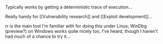 Typically works by getting a deterministic trace of execution...

Really handy for [[Vulnerability research]] and [[Exploit development]]...

rr is the main tool I'm familiar with for doing this under Linux; WinDbg (preview?) on Windows works quite nicely too, I've heard, though I haven't had much of a chance to try it...